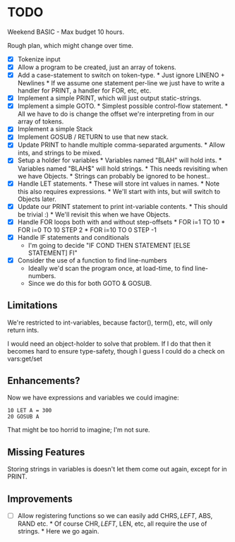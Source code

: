 # TODO

Weekend BASIC - Max budget 10 hours.

Rough plan, which might change over time.

* [x] Tokenize input
* [x] Allow a program to be created, just an array of tokens.
* [x] Add a case-statement to switch on token-type.
      * Just ignore LINENO + Newlines
      * If we assume one statement per-line we just have to write a handler for PRINT, a handler for FOR, etc, etc.
* [x] Implement a simple PRINT, which will just output static-strings.
* [x] Implement a simple GOTO.
      * Simplest possible control-flow statement.
      * All we have to do is change the offset we're interpreting from in our array of tokens.
* [x] Implement a simple Stack
* [x] Implement GOSUB / RETURN to use that new stack.
* [x] Update PRINT to handle multiple comma-separated arguments.
      * Allow ints, and strings to be mixed.
* [x] Setup a holder for variables
      * Variables named "BLAH" will hold ints.
      * Variables named "BLAH$" will hold strings.
         * This needs revisiting when we have Objects.
         * Strings can probably be ignored to be honest..
* [x] Handle LET statements.
      * These will store int values in names.
      * Note this also requires expressions.
         * We'll start with ints, but will switch to Objects later.
* [x] Update our PRINT statement to print int-variable contents.
      * This should be trivial :)
         * We'll revisit this when we have Objects.
* [x] Handle FOR loops both with and without step-offsets
      * FOR i=1 TO 10
      * FOR i=0 TO 10 STEP 2
      * FOR i=10 TO 0 STEP -1
* [x] Handle IF statements and conditionals
  * I'm going to decide "IF COND THEN STATEMENT [ELSE STATEMENT] FI"
* [x] Consider the use of a function to find line-numbers
  * Ideally we'd scan the program once, at load-time, to find line-numbers.
  * Since we do this for both GOTO & GOSUB.




## Limitations

We're restricted to int-variables, because factor(), term(), etc, will only
return ints.

I would need an object-holder to solve that problem.  If I do that then it
becomes hard to ensure type-safety, though I guess I could do a check on
vars:get/set




## Enhancements?

Now we have expressions and variables we could imagine:

    10 LET A = 300
    20 GOSUB A

That might be too horrid to imagine; I'm not sure.




## Missing Features

Storing strings in variables is doesn't let them come out again, except
for in PRINT.




## Improvements

* [ ] Allow registering functions so we can easily add CHRS$, LEFT$, ABS, RAND etc.   * Of course CHR$, LEFT$, LEN, etc, all require the use of strings.
      * Here we go again.
